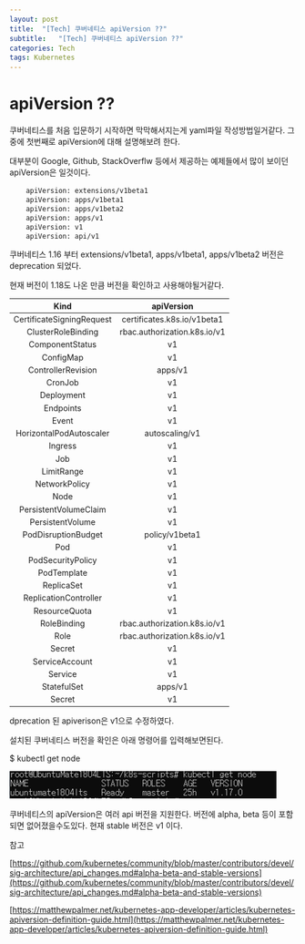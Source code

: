 ```yaml
---
layout: post
title:  "[Tech] 쿠버네티스 apiVersion ??"
subtitle:   "[Tech] 쿠버네티스 apiVersion ??"
categories: Tech
tags: Kubernetes
---
```


# apiVersion ??

쿠버네티스를 처음 입문하기 시작하면 막막해서지는게 yaml파일 작성방법일거같다. 그중에 첫번째로 apiVersion에 대해 설명해보려 한다.

대부분이 Google, Github, StackOverflw 등에서 제공하는 예제들에서 많이 보이던 apiVersion은 일것이다.
```
    apiVersion: extensions/v1beta1
    apiVersion: apps/v1beta1
    apiVersion: apps/v1beta2
    apiVersion: apps/v1
    apiVersion: v1
    apiVersion: api/v1
```
쿠버네티스 1.16 부터 extensions/v1beta1, apps/v1beta1, apps/v1beta2  버전은 deprecation 되었다.

현재 버전이 1.18도 나온 만큼 버전을 확인하고 사용해야될거같다.

|Kind|apiVersion|
|:---:|:---:|
|CertificateSigningRequest|certificates.k8s.io/v1beta1|
|ClusterRoleBinding|rbac.authorization.k8s.io/v1|
|ComponentStatus|v1|
|ConfigMap|v1|
|ControllerRevision|apps/v1|
|CronJob|v1|
|Deployment|v1|
|Endpoints|v1|
|Event|v1|
|HorizontalPodAutoscaler|autoscaling/v1|
|Ingress|v1|
|Job|v1|
|LimitRange|v1|
|NetworkPolicy|v1|
|Node|v1|
|PersistentVolumeClaim|v1|
|PersistentVolume|v1|
|PodDisruptionBudget|policy/v1beta1|
|Pod|v1|
|PodSecurityPolicy|v1|
|PodTemplate|v1|
|ReplicaSet|v1|
|ReplicationController|v1|
|ResourceQuota|v1|
|RoleBinding|rbac.authorization.k8s.io/v1|
|Role|rbac.authorization.k8s.io/v1|
|Secret|v1|
|ServiceAccount|v1|
|Service|v1|
|StatefulSet|apps/v1|
|Secret|v1|

dprecation 된 apiverison은 v1으로 수정하였다. 

설치된 쿠버네티스 버전을 확인은 아래 명령어를 입력해보면된다.

$ kubectl get node 

![/assets/img/2020-01-05-Tech-Kubernetes-apiVersion/Untitled.png](/assets/img/2020-01-05-Tech-Kubernetes-apiVersion/Untitled.png)

쿠버네티스의 apiVersion은 여러 api 버전을 지원한다. 버전에 alpha, beta 등이 포함되면 없어졌을수도있다.  현재 stable 버전은 v1 이다. 

참고

[https://github.com/kubernetes/community/blob/master/contributors/devel/sig-architecture/api_changes.md#alpha-beta-and-stable-versions](https://github.com/kubernetes/community/blob/master/contributors/devel/sig-architecture/api_changes.md#alpha-beta-and-stable-versions)

[https://matthewpalmer.net/kubernetes-app-developer/articles/kubernetes-apiversion-definition-guide.html](https://matthewpalmer.net/kubernetes-app-developer/articles/kubernetes-apiversion-definition-guide.html)